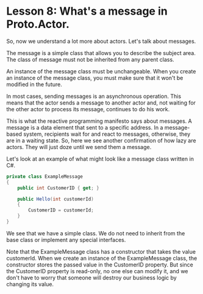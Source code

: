 # Lesson 8: What's a message in Proto.Actor.

So, now we understand a lot more about actors. Let's talk about messages.

The message is a simple class that allows you to describe the subject area. The class of message must not be inherited from any parent class.

An instance of the message class must be unchangeable. When you create an instance of the message class, you must make sure that it won't be modified in the future.

In most cases, sending messages is an asynchronous operation. This means that the actor sends a message to another actor and, not waiting for the other actor to process its message, continues to do his work.

This is what the reactive programming manifesto says about messages. A message is a data element that sent to a specific address. In a message-based system, recipients wait for and react to messages, otherwise, they are in a waiting state. So, here we see another confirmation of how lazy are actors. They will just doze until we send them a message.

Let's look at an example of what might look like a message class written in C#.

```csharp
private class ExampleMessage
{
    public int CustomerID { get; }

    public Hello(int customerId)
    {
        CustomerID = customerId;
    }
}
```



We see that we have a simple class. We do not need to inherit from the base class or implement any special interfaces. 

Note that the ExampleMessage class has a constructor that takes the value customerId. When we create an instance of the ExampleMessage class, the constructor stores the passed value in the CustomerID property. But since the CustomerID property is read-only, no one else can modify it, and we don't have to worry that someone will destroy our business logic by changing its value.